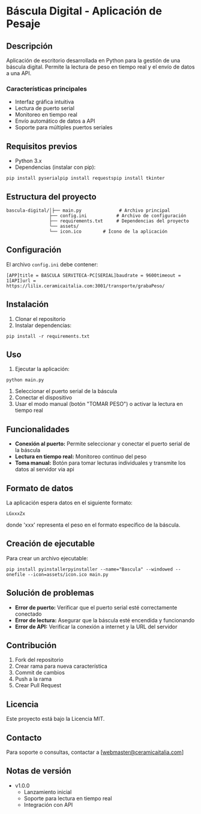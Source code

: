 # Báscula Digital - Aplicación de Pesaje

## Descripción

Aplicación de escritorio desarrollada en Python para la gestión de una báscula digital. Permite la lectura de peso en tiempo real y el envío de datos a una API.

### Características principales

- Interfaz gráfica intuitiva
- Lectura de puerto serial
- Monitoreo en tiempo real
- Envío automático de datos a API
- Soporte para múltiples puertos seriales

## Requisitos previos

- Python 3.x
- Dependencias (instalar con pip):

```
pip install pyserialpip install requestspip install tkinter
```

## Estructura del proyecto

```
bascula-digital/│├── main.py              # Archivo principal
                ├── config.ini           # Archivo de configuración
                ├── requirements.txt     # Dependencias del proyecto
                └── assets/
                └── icon.ico        # Ícono de la aplicación
```

## Configuración

El archivo `config.ini` debe contener:

```
[APP]title = BASCULA SERVITECA-PC[SERIAL]baudrate = 9600timeout = 1[API]url = https://lilix.ceramicaitalia.com:3001/transporte/grabaPeso/
```

## Instalación

1. Clonar el repositorio
1. Instalar dependencias:

```
pip install -r requirements.txt
```

## Uso

1. Ejecutar la aplicación:

```
python main.py
```

1. Seleccionar el puerto serial de la báscula
1. Conectar el dispositivo
1. Usar el modo manual (botón "TOMAR PESO") o activar la lectura en tiempo real

## Funcionalidades

- **Conexión al puerto:** Permite seleccionar y conectar el puerto serial de la báscula
- **Lectura en tiempo real:** Monitoreo continuo del peso
- **Toma manual:** Botón para tomar lecturas individuales y transmite los datos al servidor via api

## Formato de datos

La aplicación espera datos en el siguiente formato:

```
LGxxxZx
```

donde 'xxx' representa el peso en el formato específico de la báscula.

## Creación de ejecutable

Para crear un archivo ejecutable:

```
pip install pyinstallerpyinstaller --name="Bascula" --windowed --onefile --icon=assets/icon.ico main.py
```

## Solución de problemas

- **Error de puerto:** Verificar que el puerto serial esté correctamente conectado
- **Error de lectura:** Asegurar que la báscula esté encendida y funcionando
- **Error de API:** Verificar la conexión a internet y la URL del servidor

## Contribución

1. Fork del repositorio
1. Crear rama para nueva característica
1. Commit de cambios
1. Push a la rama
1. Crear Pull Request

## Licencia

Este proyecto está bajo la Licencia MIT.

## Contacto

Para soporte o consultas, contactar a [webmaster@ceramicaitalia.com]

## Notas de versión

- v1.0.0
  - Lanzamiento inicial
  - Soporte para lectura en tiempo real
  - Integración con API

<br>
